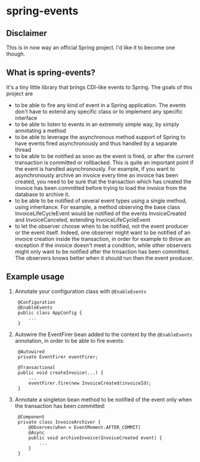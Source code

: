 # spring-events

## Disclaimer

This is in now way an official Spring project. I'd like it to become one though.

## What is spring-events?

It's a tiny little library that brings CDI-like events to Spring. The goals of this project are

 - to be able to fire any kind of event in a Spring application. The events don't have to extend any specific class or
   to implement any specific interface
 - to be able to listen to events in an extremely simple way, by simply annotating a method
 - to be able to leverage the asynchronous method support of Spring to have events fired asynchronously and thus handled
   by a separate thread
 - to be able to be notified as soon as the event is fired, or after the current transaction is committed or rollbacked.
   This is quite an important point if the event is handled asynchronously. For example, if you want to asynchronously
   archive an invoice every time an invoice has been created, you need to be sure that the transaction which has created
   the invoice has been committed before trying to load the invoice from the database to archive it.
 - to be able to be notified of several event types using a single method, using inheritance. For example, a method
   observing the base class InvoiceLifeCycleEvent would be notified of the events InvoiceCreated and InvoiceCanceled,
   extending InvoiceLifeCycleEvent
 - to let the observer choose when to be notified, not the event producer or the event itself. Indeed, one observer
   might want to be notified of an invoice creation inside the transaction, in order for example to throw an exception
   if the invoice doesn't meet a condition, while other observers might only want to be notified after the trnsaction
   has been committed. The observers knows better when it should run then the event producer.

## Example usage

1. Annotate your configuration class with `@EnableEvents`

        @Configuration
        @EnableEvents
        public class AppConfig {
            ...
        }

2. Autowire the EventFirer bean added to the context by the `@EnableEvents` annotation, in order to be able to fire
   events:

        @Autowired
        private EventFirer eventFirer;

        @Transactional
        public void createInvoice(...) {
            ...
            eventFirer.fire(new InvoiceCreated(invoiceId);
        }

3. Annotate a singleton bean method to be notified of the event only when the transaction has been committed:

        @Component
        private class InvoiceArchiver {
            @Observes(when = EventMoment.AFTER_COMMIT)
            @Async
            public void archiveInvoice(InvoiceCreated event) {
                ...
            }
        }

